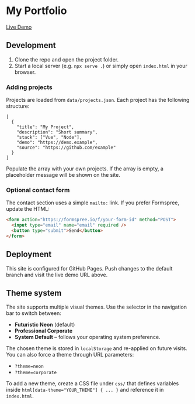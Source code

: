 # My Portfolio

[Live Demo](https://yourusername.github.io/my-portfolio/)

## Development

1. Clone the repo and open the project folder.
2. Start a local server (e.g. `npx serve .`) or simply open `index.html` in your browser.

### Adding projects

Projects are loaded from `data/projects.json`. Each project has the following structure:

```
[
  {
    "title": "My Project",
    "description": "Short summary",
    "stack": ["Vue", "Node"],
    "demo": "https://demo.example",
    "source": "https://github.com/example"
  }
]
```

Populate the array with your own projects. If the array is empty, a placeholder message will be shown on the site.

### Optional contact form

The contact section uses a simple `mailto:` link. If you prefer Formspree, update the HTML:

```html
<form action="https://formspree.io/f/your-form-id" method="POST">
  <input type="email" name="email" required />
  <button type="submit">Send</button>
</form>
```

## Deployment

This site is configured for GitHub Pages. Push changes to the default branch and visit the live demo URL above.

## Theme system

The site supports multiple visual themes. Use the selector in the navigation bar to switch between:

- **Futuristic Neon** (default)
- **Professional Corporate**
- **System Default** – follows your operating system preference.

The chosen theme is stored in `localStorage` and re-applied on future visits. You can also force a theme through URL parameters:

- `?theme=neon`
- `?theme=corporate`

To add a new theme, create a CSS file under `css/` that defines variables inside `html[data-theme="YOUR_THEME"] { ... }` and reference it in `index.html`.
